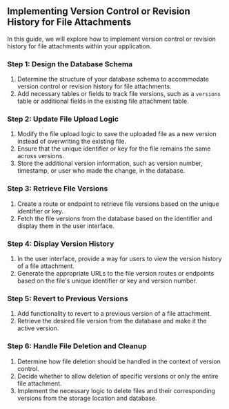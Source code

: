 

## Implementing Version Control or Revision History for File Attachments

In this guide, we will explore how to implement version control or revision history for file attachments within your application.

### Step 1: Design the Database Schema

1. Determine the structure of your database schema to accommodate version control or revision history for file attachments.
2. Add necessary tables or fields to track file versions, such as a `versions` table or additional fields in the existing file attachment table.

### Step 2: Update File Upload Logic

1. Modify the file upload logic to save the uploaded file as a new version instead of overwriting the existing file.
2. Ensure that the unique identifier or key for the file remains the same across versions.
3. Store the additional version information, such as version number, timestamp, or user who made the change, in the database.

### Step 3: Retrieve File Versions

1. Create a route or endpoint to retrieve file versions based on the unique identifier or key.
2. Fetch the file versions from the database based on the identifier and display them in the user interface.

### Step 4: Display Version History

1. In the user interface, provide a way for users to view the version history of a file attachment.
2. Generate the appropriate URLs to the file version routes or endpoints based on the file's unique identifier or key and version number.

### Step 5: Revert to Previous Versions

1. Add functionality to revert to a previous version of a file attachment.
2. Retrieve the desired file version from the database and make it the active version.

### Step 6: Handle File Deletion and Cleanup

1. Determine how file deletion should be handled in the context of version control.
2. Decide whether to allow deletion of specific versions or only the entire file attachment.
3. Implement the necessary logic to delete files and their corresponding versions from the storage location and database.

